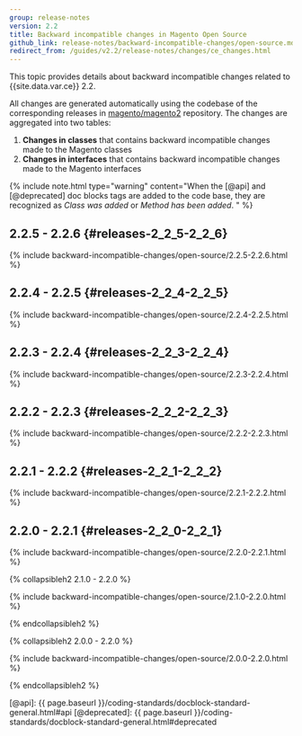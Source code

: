 ```yaml
---
group: release-notes
version: 2.2
title: Backward incompatible changes in Magento Open Source
github_link: release-notes/backward-incompatible-changes/open-source.md
redirect_from: /guides/v2.2/release-notes/changes/ce_changes.html
---
```


This topic provides details about backward incompatible changes related to {{site.data.var.ce}} 2.2.

All changes are generated automatically using the codebase of the corresponding releases in [magento/magento2] repository.
The changes are aggregated into two tables:

1. **Changes in classes** that contains backward incompatible changes made to the Magento classes
2. **Changes in interfaces** that contains backward incompatible changes made to the Magento interfaces

{% include note.html
type="warning"
content="When the [@api] and [@deprecated] doc blocks tags are added to the code base, they are recognized as _Class was added_ or _Method has been added_. "
%}

## 2.2.5 - 2.2.6 {#releases-2_2_5-2_2_6}

{% include backward-incompatible-changes/open-source/2.2.5-2.2.6.html %}

## 2.2.4 - 2.2.5 {#releases-2_2_4-2_2_5}

{% include backward-incompatible-changes/open-source/2.2.4-2.2.5.html %}

## 2.2.3 - 2.2.4 {#releases-2_2_3-2_2_4}

{% include backward-incompatible-changes/open-source/2.2.3-2.2.4.html %}

## 2.2.2 - 2.2.3 {#releases-2_2_2-2_2_3}

{% include backward-incompatible-changes/open-source/2.2.2-2.2.3.html %}

## 2.2.1 - 2.2.2 {#releases-2_2_1-2_2_2}

{% include backward-incompatible-changes/open-source/2.2.1-2.2.2.html %}

## 2.2.0 - 2.2.1 {#releases-2_2_0-2_2_1}

{% include backward-incompatible-changes/open-source/2.2.0-2.2.1.html %}

{% collapsibleh2 2.1.0 - 2.2.0 %}

{% include backward-incompatible-changes/open-source/2.1.0-2.2.0.html %}

{% endcollapsibleh2 %}

{% collapsibleh2 2.0.0 - 2.2.0 %}

{% include backward-incompatible-changes/open-source/2.0.0-2.2.0.html %}

{% endcollapsibleh2 %}

<!-- LINK DEFINITIONS -->

[magento/magento2]: https://github.com/magento/magento2
[@api]: {{ page.baseurl }}/coding-standards/docblock-standard-general.html#api
[@deprecated]: {{ page.baseurl }}/coding-standards/docblock-standard-general.html#deprecated
